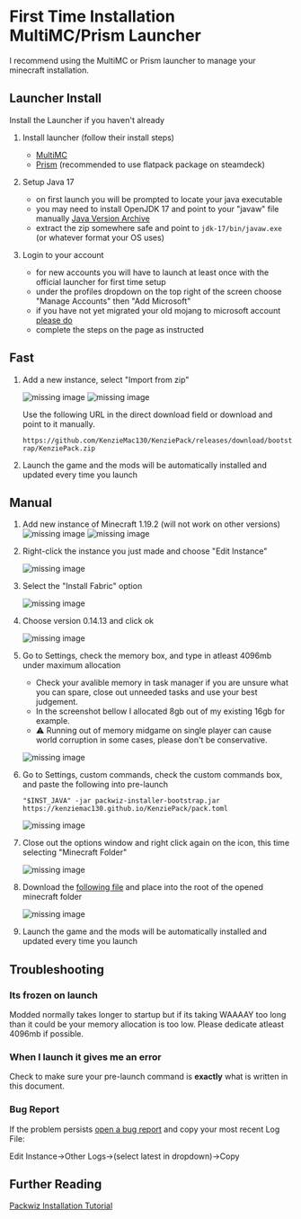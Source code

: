 # First Time Installation MultiMC/Prism Launcher

I recommend using the MultiMC or Prism launcher to manage your minecraft installation. 

## Launcher Install

Install the Launcher if you haven't already

1. Install launcher (follow their install steps)
    * [MultiMC](https://multimc.org/)
    * [Prism](https://prismlauncher.org/) (recommended to use flatpack package on steamdeck)

2. Setup Java 17
    * on first launch you will be prompted to locate your java executable
    * you may need to install OpenJDK 17 and point to your "javaw" file manually [Java Version Archive](https://jdk.java.net/archive/)
    * extract the zip somewhere safe and point to `jdk-17/bin/javaw.exe` (or whatever format your OS uses)

3. Login to your account
    * for new accounts you will have to launch at least once with the official launcher for first time setup
    * under the profiles dropdown on the top right of the screen choose "Manage Accounts" then "Add Microsoft"
    * if you have not yet migrated your old mojang to microsoft account [please do](https://www.minecraft.net/en-us/login?view=mojang)
    * complete the steps on the page as instructed

## Fast

1. Add a new instance, select "Import from zip"

    ![missing image](step05.png)
    ![missing image](step07.png)

    Use the following URL in the direct download field or download and point to it manually.

    `https://github.com/KenzieMac130/KenziePack/releases/download/bootstrap/KenziePack.zip`

2. Launch the game and the mods will be automatically installed and updated every time you launch

## Manual

1. Add new instance of Minecraft 1.19.2 (will not work on other versions)
    ![missing image](step05.png)
    ![missing image](step10.png)

2. Right-click the instance you just made and choose "Edit Instance"

    ![missing image](step15.png)

3. Select the "Install Fabric" option

    ![missing image](step20.png)

4. Choose version 0.14.13 and click ok

    ![missing image](step30.png)

5. Go to Settings, check the memory box, and type in atleast 4096mb under maximum allocation

    * Check your avalible memory in task manager if you are unsure what you can spare, close out unneeded tasks and use your best judgement. 
    * In the screenshot bellow I allocated 8gb out of my existing 16gb for example.
    * ⚠️ Running out of memory midgame on single player can cause world corruption in some cases, please don't be conservative.

    ![missing image](step35.png)

6. Go to Settings, custom commands, check the custom commands box, and paste the following into pre-launch

    `"$INST_JAVA" -jar packwiz-installer-bootstrap.jar https://kenziemac130.github.io/KenziePack/pack.toml`

    ![missing image](step40.png)

7. Close out the options window and right click again on the icon, this time selecting "Minecraft Folder"

    ![missing image](step50.png)

8. Download the [following file](https://github.com/packwiz/packwiz-installer-bootstrap/releases/download/v0.0.3/packwiz-installer-bootstrap.jar) and place into the root of the opened minecraft folder

    ![missing image](step60.png)

9. Launch the game and the mods will be automatically installed and updated every time you launch

## Troubleshooting

### Its frozen on launch

Modded normally takes longer to startup but if its taking WAAAAY too long than it could be your memory allocation is too low. Please dedicate atleast 4096mb if possible.

### When I launch it gives me an error

Check to make sure your pre-launch command is **exactly** what is written in this document.

### Bug Report
If the problem persists [open a bug report](https://github.com/KenzieMac130/KenziePack/issues) and copy your most recent Log File: 

Edit Instance->Other Logs->(select latest in dropdown)->Copy

## Further Reading

[Packwiz Installation Tutorial](https://packwiz.infra.link/tutorials/installing/packwiz-installer/)
